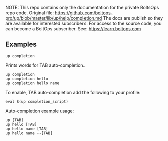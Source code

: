 <!-- note marker start -->
NOTE: This repo contains only the documentation for the private BoltsOps repo code.
Original file: https://github.com/boltops-pro/up/blob/master/lib/up/help/completion.md
The docs are publish so they are available for interested subscribers.
For access to the source code, you can become a BoltOps subscriber.
See: https://learn.boltops.com

<!-- note marker end -->

## Examples

    up completion

Prints words for TAB auto-completion.

    up completion
    up completion hello
    up completion hello name

To enable, TAB auto-completion add the following to your profile:

    eval $(up completion_script)

Auto-completion example usage:

    up [TAB]
    up hello [TAB]
    up hello name [TAB]
    up hello name --[TAB]
